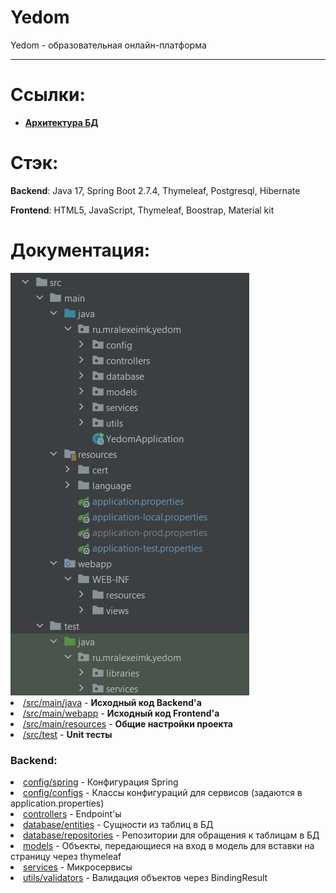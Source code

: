 # Yedom
Yedom - образовательная онлайн-платформа
<hr />
<h1>Ссылки:</h1>
<ul>
    <li>
        <a href="https://dbdesigner.page.link/Z3VkkUbzMkNAPp4f8"><b>Архитектура БД</b></a>
    </li>
</ul>
<h1>Стэк:</h1>
<p><b>Backend</b>: Java 17, Spring Boot 2.7.4, Thymeleaf, Postgresql, Hibernate</p>
<p><b>Frontend</b>: HTML5, JavaScript, Thymeleaf, Boostrap, Material kit</p>
<h1>Документация:</h1>
<img src="src/main/webapp/WEB-INF/resources/images/structure.png" alt=""/>
<li><u>/src/main/java</u> - <b>Исходный код Backend'a</b></li>
<li><u>/src/main/webapp</u> - <b>Исходный код Frontend'a</b></li>
<li><u>/src/main/resources</u> - <b>Общие настройки проекта</b></li>
<li><u>/src/test</u> - <b>Unit тесты</b></li>

<h3>Backend:</h2>
<li><u>config/spring</u> - Конфигурация Spring</li>
<li><u>config/configs</u> - Классы конфигураций для сервисов (задаются в application.properties)</li>
<li><u>controllers</u> - Endpoint'ы</li>
<li><u>database/entities</u> - Сущности из таблиц в БД</li>
<li><u>database/repositories</u> - Репозитории для обращения к таблицам в БД</li>
<li><u>models</u> - Объекты, передающиеся на вход в модель для вставки на страницу через thymeleaf</li>
<li><u>services</u> - Микросервисы</li>
<li><u>utils/validators</u> - Валидация объектов через BindingResult</li>
